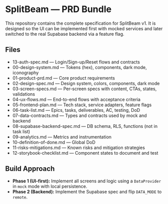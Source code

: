 # SplitBeam — PRD Bundle

This repository contains the complete specification for SplitBeam v1. It is designed so the UI can be implemented first with mocked services and later switched to the real Supabase backend via a feature flag.

## Files
- 13-auth-spec.md — Login/Sign-up/Reset flows and contracts
- 00-design-system.md — Tokens (hex), components, dark mode, iconography
- 01-product-prd.md — Core product requirements
- 02-design-spec.md — Design system, colors, components, dark mode
- 03-screen-specs.md — Per-screen specs with content, CTAs, states, validations
- 04-ux-flows.md — End-to-end flows with acceptance criteria
- 05-frontend-plan.md — Tech stack, service adapters, feature flags
- 06-task-list.md — Epics, tasks, deliverables, AC, testing, DoD
- 07-data-contracts.md — Types and contracts used by mock and backend
- 08-supabase-backend-spec.md — DB schema, RLS, functions (not in task list)
- 09-analytics.md — Metrics and instrumentation
- 10-definition-of-done.md — Global DoD
- 11-risks-mitigations.md — Known risks and mitigation strategies
- 12-storybook-checklist.md — Component states to document and test

## Build Approach
- **Phase 1 (UI-first):** Implement all screens and logic using a `DataProvider` in `mock` mode with local persistence.
- **Phase 2 (Backend):** Implement the Supabase spec and flip `DATA_MODE` to `remote`.
